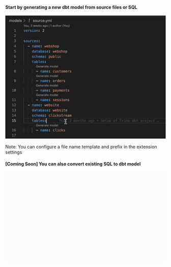 #### Start by generating a new dbt model from source files or SQL

![Generate a model from your source definition](./images/generate-model-from-source.gif)

Note: You can configure a file name template and prefix in the extension settings

#### [Coming Soon] You can also convert existing SQL to dbt model

![Generate a model from SQL](./images/generate-model-from-SQL.gif)
